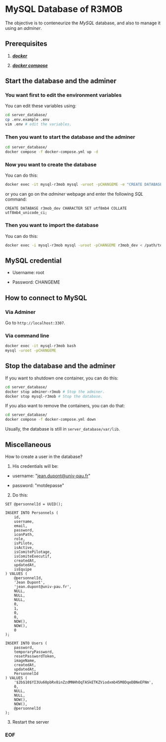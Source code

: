 # MySQL Database of R3MOB

The objective is to conteneurize the *MySQL* database, and also to manage it
using an *adminer*.

## Prerequisites

1. [***docker***](https://docs.docker.com/engine/install/)

2. [***docker compose***](https://docs.docker.com/compose/install/linux/)

## Start the database and the adminer

### You want first to edit the environment variables

You can edit these variables using:

```bash
cd server_database/
cp .env.example .env
vim .env # edit the variables.
```

### Then you want to start the database and the adminer

```bash
cd server_database/ 
docker compose -f docker-compose.yml up -d
```

### Now you want to create the database

You can do this:

```bash
docker exec -it mysql-r3mob mysql -uroot -pCHANGEME -e "CREATE DATABASE r3mob_dev CHARACTER SET utf8mb4 COLLATE utf8mb4_unicode_ci;"
```

or you can go on the *adminer* webpage and enter the following *SQL* command:

```mysql
CREATE DATABASE r3mob_dev CHARACTER SET utf8mb4 COLLATE utf8mb4_unicode_ci;
```

### Then you want to import the database

You can do this:

```bash
docker exec -i mysql-r3mob mysql -uroot -pCHANGEME r3mob_dev < /path/to/database_r3mob.sql
```

## MySQL credential

- Username: root

- Password: CHANGEME

## How to connect to MySQL

### Via Adminer

Go to ``http://localhost:3307``.

### Via command line

```bash
docker exec -it mysql-r3mob bash
mysql -uroot -pCHANGEME
```

## Stop the database and the adminer

If you want to shutdown one container, you can do this:

```bash
cd server_database/
docker stop adminer-r3mob # Stop the adminer.
docker stop mysql-r3mob # Stop the database.
```

If you also want to remove the containers, you can do that:

```bash
cd server_database/ 
docker compose -f docker-compose.yml down
```

Usually, the database is still in ``server_database/var/lib``.

## Miscellaneous

How to create a user in the database?

1. His credentials will be:

- username: "jean.dupont@univ-pau.fr"

- password: "motdepasse"

2. Do this:

```mysql
SET @personnelId = UUID();

INSERT INTO Personnels (
    id,
    username,
    email,
    password,
    iconPath,
    role,
    isPilote,
    isActive,
    isComitePilotage,
    isComiteExecutif,
    createdAt,
    updatedAt,
    isEquipe
) VALUES (
    @personnelId,
    'Jean Dupont',
    'jean.dupont@univ-pau.fr',
    NULL,
    NULL,
    NULL,
    0,
    1,
    0,
    0,
    NOW(),
    NOW(),
    0
);
```

```mysql
INSERT INTO Users (
    password,
    temporaryPassword,
    resetPasswordToken,
    imageName,
    createdAt,
    updatedAt,
    PersonnelId
) VALUES (
    '$2b$10$YI3Uu60pbRx8inZzdMNHhOqTASkETKZViodxmb45M8DqeDBNeEFNm',
    0,
    NULL,
    NULL,
    NOW(),
    NOW(),
    @personnelId
);
```

3. Restart the server

### EOF

